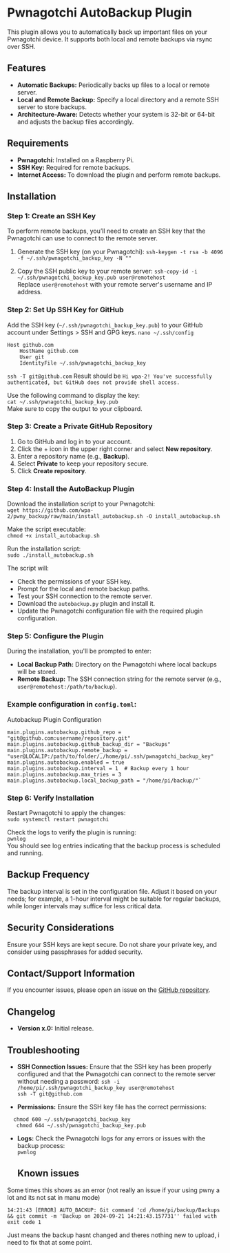 # Pwnagotchi AutoBackup Plugin

This plugin allows you to automatically back up important files on your Pwnagotchi device. It supports both local and remote backups via rsync over SSH.

## Features
- **Automatic Backups:** Periodically backs up files to a local or remote server.
- **Local and Remote Backup:** Specify a local directory and a remote SSH server to store backups.
- **Architecture-Aware:** Detects whether your system is 32-bit or 64-bit and adjusts the backup files accordingly.

## Requirements
- **Pwnagotchi:** Installed on a Raspberry Pi.
- **SSH Key:** Required for remote backups.
- **Internet Access:** To download the plugin and perform remote backups.

## Installation

### Step 1: Create an SSH Key
To perform remote backups, you’ll need to create an SSH key that the Pwnagotchi can use to connect to the remote server.

1. Generate the SSH key (on your Pwnagotchi):
   `ssh-keygen -t rsa -b 4096 -f ~/.ssh/pwnagotchi_backup_key -N ""`

2. Copy the SSH public key to your remote server:
   `ssh-copy-id -i ~/.ssh/pwnagotchi_backup_key.pub user@remotehost`  
   Replace `user@remotehost` with your remote server's username and IP address.

### Step 2: Set Up SSH Key for GitHub
Add the SSH key (`~/.ssh/pwnagotchi_backup_key.pub`) to your GitHub account under Settings > SSH and GPG keys.
`nano ~/.ssh/config`

```
Host github.com
    HostName github.com
    User git
    IdentityFile ~/.ssh/pwnagotchi_backup_key
```
`ssh -T git@github.com`
Result should be 
`Hi wpa-2! You've successfully authenticated, but GitHub does not provide shell access.`




Use the following command to display the key:  
`cat ~/.ssh/pwnagotchi_backup_key.pub`  
Make sure to copy the output to your clipboard.

### Step 3: Create a Private GitHub Repository
1. Go to GitHub and log in to your account.
2. Click the + icon in the upper right corner and select **New repository**.
3. Enter a repository name (e.g., **Backup**).
4. Select **Private** to keep your repository secure.
5. Click **Create repository**.

### Step 4: Install the AutoBackup Plugin
Download the installation script to your Pwnagotchi:  
`wget https://github.com/wpa-2/pwny_backup/raw/main/install_autobackup.sh -O install_autobackup.sh`  

Make the script executable:  
`chmod +x install_autobackup.sh`  

Run the installation script:  
`sudo ./install_autobackup.sh`  

The script will:
- Check the permissions of your SSH key.
- Prompt for the local and remote backup paths.
- Test your SSH connection to the remote server.
- Download the `autobackup.py` plugin and install it.
- Update the Pwnagotchi configuration file with the required plugin configuration.

### Step 5: Configure the Plugin
During the installation, you'll be prompted to enter:
- **Local Backup Path:** Directory on the Pwnagotchi where local backups will be stored.
- **Remote Backup:** The SSH connection string for the remote server (e.g., `user@remotehost:/path/to/backup`).

### Example configuration in `config.toml`:

Autobackup Plugin Configuration
```
main.plugins.autobackup.github_repo = "git@github.com:username/repository.git"
main.plugins.autobackup.github_backup_dir = "Backups"
main.plugins.autobackup.remote_backup = "user@LOCALIP:/path/to/folder/,/home/pi/.ssh/pwnagotchi_backup_key"
main.plugins.autobackup.enabled = true
main.plugins.autobackup.interval = 1  # Backup every 1 hour
main.plugins.autobackup.max_tries = 3
main.plugins.autobackup.local_backup_path = "/home/pi/backup/"`
```

### Step 6: Verify Installation
Restart Pwnagotchi to apply the changes:  
`sudo systemctl restart pwnagotchi`  

Check the logs to verify the plugin is running:  
`pwnlog`  
You should see log entries indicating that the backup process is scheduled and running.

## Backup Frequency
The backup interval is set in the configuration file. Adjust it based on your needs; for example, a 1-hour interval might be suitable for regular backups, while longer intervals may suffice for less critical data.

## Security Considerations
Ensure your SSH keys are kept secure. Do not share your private key, and consider using passphrases for added security.

## Contact/Support Information
If you encounter issues, please open an issue on the [GitHub repository](https://github.com/wpa-2/pwny_backup/issues).

## Changelog
- **Version x.0:** Initial release.

## Troubleshooting
- **SSH Connection Issues:** Ensure that the SSH key has been properly configured and that the Pwnagotchi can connect to the remote server without needing a password:
   `ssh -i /home/pi/.ssh/pwnagotchi_backup_key user@remotehost`  
   `ssh -T git@github.com`

- **Permissions:** Ensure the SSH key file has the correct permissions:
```
  chmod 600 ~/.ssh/pwnagotchi_backup_key
   chmod 644 ~/.ssh/pwnagotchi_backup_key.pub
```

- **Logs:** Check the Pwnagotchi logs for any errors or issues with the backup process:  
   `pwnlog`

  ## Known issues
  
Some times this shows as an error (not really an issue if your using pwny a lot and its not sat in manu mode)

`14:21:43 [ERROR] AUTO_BACKUP: Git command 'cd /home/pi/backup/Backups && git commit -m 'Backup on 2024-09-21 14:21:43.157731'' failed with exit code 1`

Just means the backup hasnt changed and theres nothing new to upload, i need to fix that at some point. 
 



